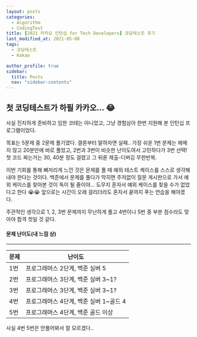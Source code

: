 ```yaml
---
layout: posts
categories:
  - Algorithm
  - CodingTest
title: [2021 카카오 인턴십 for Tech Developers] 코딩테스트 후기
last_modified_at: 2021-05-08
tags:
  - 코딩테스트
  - Kakao

author_profile: true
sidebar:
  title: Posts
  nav: "sidebar-contents"
---
```


## 첫 코딩테스트가 하필 카카오... 😂


사실 진지하게 준비하고 임한 코테는 아니었고, 그냥 경험삼아 한번 지원해 본 인턴십 프로그램이었다.

목표는 5문제 중 2문제 풀기였다. 결론부터 말하자면 실패.. 가장 쉬운 1번 문제는 헤매지 않고 20분만에 바로 풀었고, 2번과 3번이 비슷한 난이도여서 고민하다가 3번 선택! 첫 코드 짜는거는 30, 40분 정도 걸렸고 그 뒤론 제출-디버깅 무한반복.

이번 기회를 통해 뼈저리게 느낀 것은 문제를 풀 때 예외 테스트 케이스를 스스로 생각해 내야 한다는 것이다. 백준에서 문제를 풀다가 막히면 주저없이 질문 게시판으로 가서 예외 케이스를 찾아본 것이 독이 될 줄이야... 도무지 혼자서 예외 케이스를 찾을 수가 없었다고 한다 😭😭 앞으로는 시간이 오래 걸리더라도 혼자서 끝까지 푸는 연습을 해야겠다.

주관적인 생각으로 1, 2, 3번 문제까지 무난하게 풀고 4번이나 5번 중 부분 점수라도 맞아야 합격 컷일 것 같다.

#### 문제 난이도(내 느낌 상)

-----

|문제|난이도|
|---|-------------|
|1번|프로그래머스 2단계, 백준 실버 5|
|2번|프로그래머스 3단계, 백준 실버 3~1?|
|3번|프로그래머스 3단계, 백준 실버 3~1?|
|4번|프로그래머스 4단계, 백준 실버 1~골드 4|
|5번|프로그래머스 4단계, 백준 골드 이상|

사실 4번 5번은 안풀어봐서 잘 모르겠다..